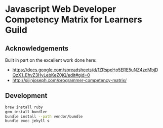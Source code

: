 # Javascript Web Developer Competency Matrix for Learners Guild



## Acknowledgements

Built in part on the excellent work done here:
- <https://docs.google.com/spreadsheets/d/1ZRspeHo5ERE5uNZ4zcMbjDQzX1_EhvZ3HyLebKeZ0jQ/edit#gid=0>
- <http://sijinjoseph.com/programmer-competency-matrix/>


## Development

```sh
brew install ruby
gem install bundler
bundle install --path vendor/bundle
bundle exec jekyll s
```
